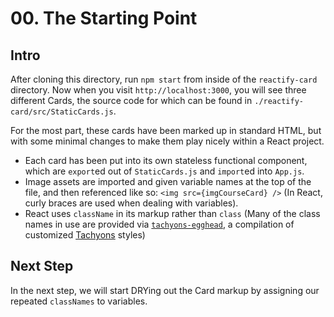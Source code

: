 # 00. The Starting Point

## Intro
After cloning this directory, run `npm start` from inside of the `reactify-card` directory. Now when you visit `http://localhost:3000`, you will see three different Cards, the source code for which can be found in `./reactify-card/src/StaticCards.js`.

For the most part, these cards have been marked up in standard HTML, but with some minimal changes to make them play nicely within a React project.

* Each card has been put into its own stateless functional component, which are `export`ed out of `StaticCards.js` and `import`ed into `App.js`.
* Image assets are imported and given variable names at the top of the file, and then referenced like so: `<img src={imgCourseCard} />` (In React, curly braces are used when dealing with variables).
* React uses `className` in its markup rather than `class` (Many of the class names in use are provided via [`tachyons-egghead`](https://github.com/eggheadio/tachyons-egghead/), a compilation of customized [Tachyons](http://tachyons.io) styles)

## Next Step
In the next step, we will start DRYing out the Card markup by assigning our repeated `classNames` to variables.

